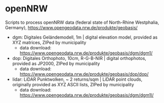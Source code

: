 # openNRW
Scripts to process openNRW data (federal state of North-Rhine Westphalia, Germany), https://www.opengeodata.nrw.de/produkte/geobasis/

 * dgm: Digitales Geländemodell, 1m | digital elevation model, provided as XYZ matrices, ZIPed by municipality
     * data download: https://www.opengeodata.nrw.de/produkte/geobasis/dgm/dgm1/
 * dop: Digitales Orthophoto, 10cm, R-G-B-NIR | digital orthophotos, provided as JP2000, ZIPed by municipality
     * data download: https://www.opengeodata.nrw.de/produkte/geobasis/dop/dop/
 * lidar: LiDAR Punktwolken, ~ 2 returns/sqm | LiDAR point clouds, originally provided as XYZ ASCII lists, ZIPed by municipality
     * data download: https://www.opengeodata.nrw.de/produkte/geobasis/dgm/dgm1l/
